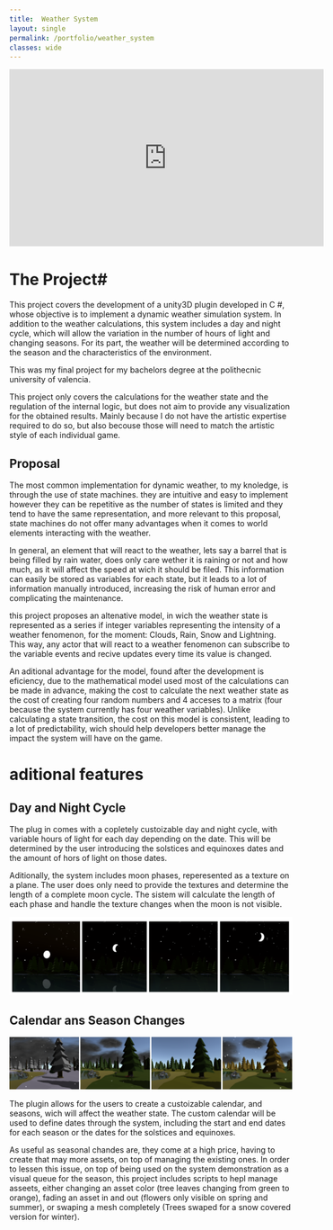 ```yaml
---
title:  Weather System
layout: single
permalink: /portfolio/weather_system
classes: wide
---
```


<iframe width="560" height="315" src="https://www.youtube.com/embed/06J-OFtbp_U" frameborder="0" allow="accelerometer; autoplay; clipboard-write; encrypted-media; gyroscope; picture-in-picture" allowfullscreen></iframe>

# The Project#
This project covers the development of a unity3D plugin developed in C #, whose objective is to implement a dynamic weather simulation system. In addition to the weather calculations, this system includes a day and night cycle, which will allow the variation in the number of hours of light and changing seasons. For its part, the weather will be determined according to the season and the characteristics of the environment.

This was my final project for my bachelors degree at the polithecnic university of valencia. 

This project only covers the calculations for the weather state and the regulation of the internal logic, but does not aim to provide any visualization for the obtained results. Mainly because I do not have the artistic expertise required to do so, but also becouse those will need to match the artistic style of each individual game.
 
## Proposal ##
The most common implementation for dynamic weather, to my knoledge, is through the use of state machines. they are intuitive and easy to implement however they can be repetitive as the number of states is limited and they tend to have the same representation, and more relevant to this proposal, state machines do not offer many advantages when it comes to world elements interacting with the weather. 

In general, an element that will react to the weather, lets say a barrel that is being filled by rain water, does only care wether it is raining or not and how much, as it will affect the speed at wich it should be filed. This information can easily be stored as variables for each state, but it leads to a lot of information manually introduced, increasing the risk of human error and complicating the maintenance. 

this project proposes an altenative model, in wich the weather state is represented as a series if integer variables representing the intensity of a weather fenomenon, for the moment: Clouds, Rain, Snow and Lightning. This way, any actor that will react to a weather fenomenon can subscribe to the variable events and recive updates every time its value is changed. 

An aditional advantage for the model, found after the development is eficiency, due to the mathematical model used most of the calculations can be made in advance, making the cost to calculate the next weather state as the cost of creating four random numbers and 4 acceses to a matrix (four because the system currently has four weather variables). Unlike calculating a state transition, the cost on this model is consistent, leading to a lot of predictability, wich should help developers better manage the impact the system will have on the game.


# aditional features
## Day and Night Cycle 
The plug in comes with a copletely custoizable day and night cycle, with variable hours of light for each day depending on the date. This will be determined by the user introducing the solstices and equinoxes dates and the amount of hors of light on those dates.

Aditionally, the system includes moon phases, reperesented as a texture on a plane. The user does only need to provide the textures and determine the length of a complete moon cycle. The sistem will calculate the length of each phase and handle the texture changes when the moon is not visible.

![Moon phases](/assets/images/Moon_Phases_Environment_Demo.PNG)


## Calendar ans Season Changes ##

![Same Scene on different Seasons](/assets/images/Season_Change.png)

The plugin allows for the users to create a custoizable calendar, and seasons, wich will affect the weather state. The custom calendar will be used to define dates through the system, including the start and end dates for each season or the dates for the solstices and equinoxes. 

As useful as seasonal chandes are, they come at a high price, having to create that may more assets, on top of managing the existing ones. In order to lessen this issue, on top of being used on the system demonstration as a visual queue for the season, this project includes scripts to hepl manage asseets, either changing an asset color (tree leaves changing from green to orange), fading an asset in and out (flowers only visible on spring and summer), or swaping a mesh completely (Trees swaped for a snow covered version for winter).

